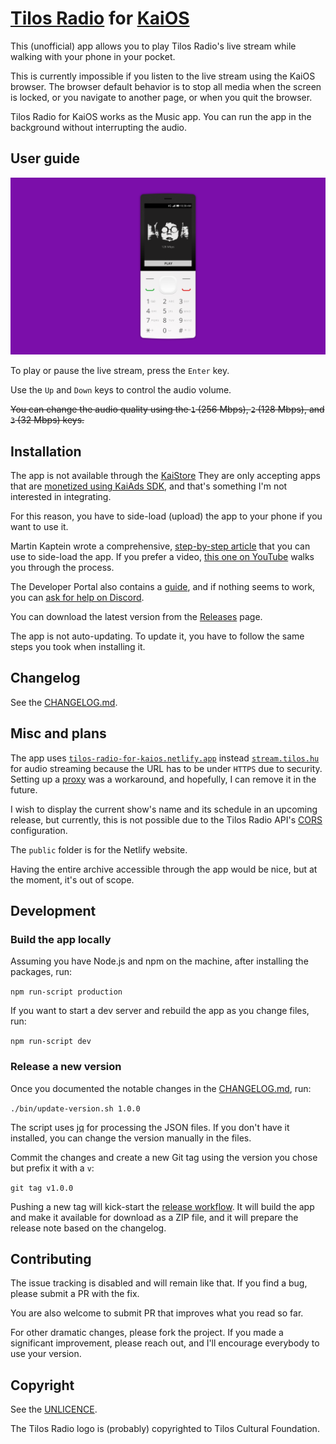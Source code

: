 # [Tilos Radio](https://tilos.hu/page/english) for [KaiOS](https://www.kaiostech.com/)

This (unofficial) app allows you to play Tilos Radio's live stream while walking with your phone in your pocket.

This is currently impossible if you listen to the live stream using the KaiOS browser.
The browser default behavior is to stop all media when the screen is locked, or you navigate to another page, or when you quit the browser.  

Tilos Radio for KaiOS works as the Music app. You can run the app in the background without interrupting the audio.

## User guide

![Preview of the app](app-preview.png)

To play or pause the live stream, press the `Enter` key.

Use the `Up` and `Down` keys to control the audio volume. 

~~You can change the audio quality using the `1` (256 Mbps), `2` (128 Mbps), and `3` (32 Mbps) keys.~~

## Installation

The app is not available through the [KaiStore](https://www.kaiostech.com/store/)
They are only accepting apps that are [monetized using KaiAds SDK](https://developer.kaiostech.com/submit-to-kaistore), and that's something I'm not interested in integrating.

For this reason, you have to side-load (upload) the app to your phone if you want to use it.

Martin Kaptein wrote a comprehensive, [step-by-step article](https://www.martinkaptein.com/blog/sideloading-and-deploying-apps-to-kai-os/) that you can use to side-load the app.
If you prefer a video, [this one on YouTube](https://www.youtube.com/watch?v=hQ2EJnNuFz0) walks you through the process.

The Developer Portal also contains a [guide](https://developer.kaiostech.com/getting-started/env-setup/os-env-setup), and if nothing seems to work, you can [ask for help on Discord](https://discord.com/invite/rQ93zEu).

You can download the latest version from the [Releases](https://github.com/meszarosrob/tilos-radio-for-kaios/releases) page.

The app is not auto-updating. To update it, you have to follow the same steps you took when installing it.

## Changelog

See the [CHANGELOG.md](CHANGELOG.md).

## Misc and plans

The app uses [`tilos-radio-for-kaios.netlify.app`](https://tilos-radio-for-kaios.netlify.app/) instead [`stream.tilos.hu`](http://stream.tilos.hu/)  for audio streaming because the URL has to be under `HTTPS` due to security.
Setting up a [proxy](https://docs.netlify.com/routing/redirects/rewrites-proxies/#proxy-to-another-service) was a workaround, and hopefully, I can remove it in the future.

I wish to display the current show's name and its schedule in an upcoming release, but currently, this is not possible due to the Tilos Radio API's [CORS](https://developer.mozilla.org/en-US/docs/Web/HTTP/CORS) configuration.

The `public` folder is for the Netlify website. 

Having the entire archive accessible through the app would be nice, but at the moment, it's out of scope.

## Development

### Build the app locally

Assuming you have Node.js and npm on the machine, after installing the packages, run:

`npm run-script production`

If you want to start a dev server and rebuild the app as you change files, run: 

`npm run-script dev`

### Release a new version

Once you documented the notable changes in the [CHANGELOG.md](CHANGELOG.md), run:

`./bin/update-version.sh 1.0.0`

The script uses [jq](https://stedolan.github.io/jq/) for processing the JSON files.
If you don't have it installed, you can change the version manually in the files.

Commit the changes and create a new Git tag using the version you chose but prefix it with a `v`:

`git tag v1.0.0`

Pushing a new tag will kick-start the [release workflow](.github/workflows/release.yml).
It will build the app and make it available for download as a ZIP file, and it will prepare the release note based on the changelog.

## Contributing

The issue tracking is disabled and will remain like that.
If you find a bug, please submit a PR with the fix.

You are also welcome to submit PR that improves what you read so far.

For other dramatic changes, please fork the project.
If you made a significant improvement, please reach out, and I'll encourage everybody to use your version.

## Copyright

See the [UNLICENCE](UNLICENSE).

The Tilos Radio logo is (probably) copyrighted to Tilos Cultural Foundation.
